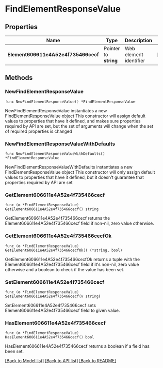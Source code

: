 # FindElementResponseValue

## Properties

Name | Type | Description | Notes
------------ | ------------- | ------------- | -------------
**Element606611e4A52e4f735466cecf** | Pointer to **string** | Web element identifier | [optional] 

## Methods

### NewFindElementResponseValue

`func NewFindElementResponseValue() *FindElementResponseValue`

NewFindElementResponseValue instantiates a new FindElementResponseValue object
This constructor will assign default values to properties that have it defined,
and makes sure properties required by API are set, but the set of arguments
will change when the set of required properties is changed

### NewFindElementResponseValueWithDefaults

`func NewFindElementResponseValueWithDefaults() *FindElementResponseValue`

NewFindElementResponseValueWithDefaults instantiates a new FindElementResponseValue object
This constructor will only assign default values to properties that have it defined,
but it doesn't guarantee that properties required by API are set

### GetElement606611e4A52e4f735466cecf

`func (o *FindElementResponseValue) GetElement606611e4A52e4f735466cecf() string`

GetElement606611e4A52e4f735466cecf returns the Element606611e4A52e4f735466cecf field if non-nil, zero value otherwise.

### GetElement606611e4A52e4f735466cecfOk

`func (o *FindElementResponseValue) GetElement606611e4A52e4f735466cecfOk() (*string, bool)`

GetElement606611e4A52e4f735466cecfOk returns a tuple with the Element606611e4A52e4f735466cecf field if it's non-nil, zero value otherwise
and a boolean to check if the value has been set.

### SetElement606611e4A52e4f735466cecf

`func (o *FindElementResponseValue) SetElement606611e4A52e4f735466cecf(v string)`

SetElement606611e4A52e4f735466cecf sets Element606611e4A52e4f735466cecf field to given value.

### HasElement606611e4A52e4f735466cecf

`func (o *FindElementResponseValue) HasElement606611e4A52e4f735466cecf() bool`

HasElement606611e4A52e4f735466cecf returns a boolean if a field has been set.


[[Back to Model list]](../README.md#documentation-for-models) [[Back to API list]](../README.md#documentation-for-api-endpoints) [[Back to README]](../README.md)


